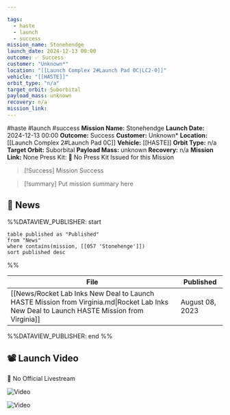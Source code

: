 ```yaml
---

tags:
  - haste
  - launch
  - success
mission_name: Stonehendge
launch_date: 2024-12-13 00:00
outcome: ✅ Success
customer: "Unknown*"
location: "[[Launch Complex 2#Launch Pad 0C|LC2-0]]"
vehicle: "[[HASTE]]"
orbit_type: "n/a"
target_orbit: Suborbital
payload_mass: unknown
recovery: n/a
mission_link: 
---
```


#haste #launch #success
**Mission Name:** Stonehendge
**Launch Date:** 2024-12-13 00:00
**Outcome:** Success
**Customer:** Unknown*
**Location:** [[Launch Complex 2#Launch Pad 0C]]
**Vehicle:** [[HASTE]]
**Orbit Type:** n/a
**Target Orbit:** Suborbital
**Payload Mass:** unknown
**Recovery:** n/a
**Mission Link:** None
Press Kit: 🚫 No Press Kit Issued for this Mission

>[!Success] Mission Success

>[!summary]
>Put mission summary here

## 📰 News
%%DATAVIEW_PUBLISHER: start
```
table published as "Published"
from "News"
where contains(mission, [[057 'Stonehenge']])
sort published desc
```
%%

| File                                                                                                                                       | Published       |
| ------------------------------------------------------------------------------------------------------------------------------------------ | --------------- |
| [[News/Rocket Lab Inks New Deal to Launch HASTE Mission from Virginia.md\|Rocket Lab Inks New Deal to Launch HASTE Mission from Virginia]] | August 08, 2023 |

%%DATAVIEW_PUBLISHER: end %%

## 📽️ Launch Video

🚫 No Official Livestream  

![Video](https://x.com/kyle_LTS/status/1867760256274903275)

![Video](https://x.com/joshlikesrocket/status/1867745406341591451)